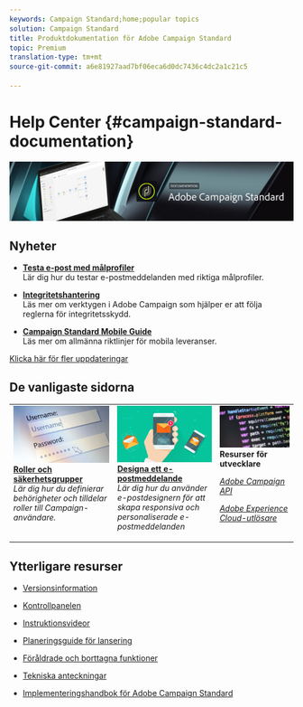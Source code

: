```yaml
---
keywords: Campaign Standard;home;popular topics
solution: Campaign Standard
title: Produktdokumentation för Adobe Campaign Standard
topic: Premium
translation-type: tm+mt
source-git-commit: a6e81927aad7bf06eca6d0dc7436c4dc2a1c21c5

---
```



# Help Center {#campaign-standard-documentation}

![](start/using/assets/do-not-localize/banner_acs_doc.jpg)

## Nyheter

* **[Testa e-post med målprofiler](sending/using/testing-messages-using-target.md)**<br/>Lär dig hur du testar e-postmeddelanden med riktiga målprofiler.

* **[Integritetshantering](https://helpx.adobe.com/campaign/kb/campaign-privacy.html)**<br/>Läs mer om verktygen i Adobe Campaign som hjälper er att följa reglerna för integritetsskydd.

* **[Campaign Standard Mobile Guide](https://helpx.adobe.com/campaign/kb/acs-mobile.html)**<br/>Läs mer om allmänna riktlinjer för mobila leveranser.

[Klicka här för fler uppdateringar](rn/using/documentation-updates.md)

## De vanligaste sidorna

<table>
<tr>
  <td valign="top">
    <a href="administration/using/about-access-management.md">
      <img alt="Roller" src="start/using/assets/roles.png"/>
    </a>
    <div>
    <a href="administration/using/about-access-management.md"><strong>Roller och säkerhetsgrupper</strong></a>
    </div>
    <em>Lär dig hur du definierar behörigheter och tilldelar roller till Campaign-användare.</em>
    <br>
  </td>
  <td valign="top">
    <a href="designing/using/designing-content-in-adobe-campaign.md">
      <img alt="Designer" src="start/using/assets/design.png" />
    </a>
    <div>
    <a href="designing/using/designing-content-in-adobe-campaign.md"><strong>Designa ett e-postmeddelande</strong></a>
    </div>
    <em>Lär dig hur du använder e-postdesignern för att skapa responsiva och personaliserade e-postmeddelanden</em><br>
  </td>
  <td valign="top">
       <img alt="Utvecklare" src="start/using/assets/dev.png" />
    <div>
    <strong>Resurser för utvecklare</strong>
    </div>
    <p><em><a href="api/using/about-campaign-standard-apis.md">Adobe Campaign API</a></em></p>
    <p><em><a href="integrating/using/about-adobe-experience-cloud-triggers.md">Adobe Experience Cloud-utlösare</a></em></p>
    <br>
  </td>
</tr>
</table>


## Ytterligare resurser

* [Versionsinformation](rn/using/release-notes.md)

* [Kontrollpanelen](https://docs.adobe.com/content/help/en/control-panel/using/control-panel-home.html)

* [Instruktionsvideor](https://docs.adobe.com/content/help/en/campaign-learn/campaign-standard-tutorials/overview.html)

* [Planeringsguide för lansering](https://helpx.adobe.com/campaign/kb/acs-release-planning.html)

* [Föråldrade och borttagna funktioner](https://helpx.adobe.com/campaign/kb/acs-deprecated-and-removed-features.html)

* [Tekniska anteckningar](https://helpx.adobe.com/campaign/kb/acs-article-list.html)

* [Implementeringshandbok för Adobe Campaign Standard](https://helpx.adobe.com/campaign/kb/campaign-standard-implementation-guide.html)
